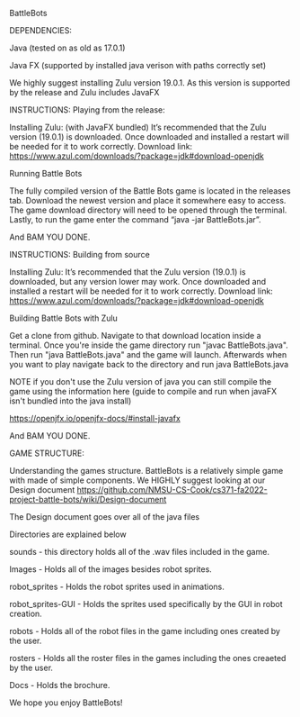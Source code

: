BattleBots 

DEPENDENCIES:

Java (tested on as old as 17.0.1)

Java FX (supported by installed java verison with paths correctly set)

We highly suggest installing Zulu version 19.0.1. As this version is supported by the release and Zulu includes JavaFX

INSTRUCTIONS:
Playing from the release:

Installing Zulu: (with JavaFX bundled)
It’s recommended that the Zulu version (19.0.1) is downloaded. Once downloaded and installed a restart will be needed for it to work correctly.
Download link: https://www.azul.com/downloads/?package=jdk#download-openjdk 

Running Battle Bots

The fully compiled version of the Battle Bots game is located in the releases tab. Download the newest version and place it somewhere easy to access. The game download directory will need to be opened through the terminal. Lastly, to run the game enter the command “java -jar BattleBots.jar”. 

And BAM YOU DONE.

INSTRUCTIONS: Building from source

Installing Zulu:
It’s recommended that the Zulu version (19.0.1) is downloaded, but any version lower may work. Once downloaded and installed a restart will be needed for it to work correctly.
Download link: https://www.azul.com/downloads/?package=jdk#download-openjdk 

Building Battle Bots with Zulu

Get a clone from github. Navigate to that download location inside a terminal. Once you're inside the game directory run "javac BattleBots.java". Then run "java BattleBots.java" and the game will launch.
Afterwards when you want to play navigate back to the directory and run java BattleBots.java

NOTE if you don't use the Zulu version of java you can still compile the game using the information here (guide to compile and run when javaFX isn't bundled into the java install)

https://openjfx.io/openjfx-docs/#install-javafx



And BAM YOU DONE.

GAME STRUCTURE:

Understanding the games structure. 
BattleBots is a relatively simple game with made of simple components. We HIGHLY suggest looking at our Design document https://github.com/NMSU-CS-Cook/cs371-fa2022-project-battle-bots/wiki/Design-document

The Design document goes over all of the java files 

Directories are explained below

sounds - this directory holds all of the .wav files included in the game.

Images - Holds all of the images besides robot sprites.

robot_sprites - Holds the robot sprites used in animations.

robot_sprites-GUI - Holds the sprites used specifically by the GUI in robot creation.

robots - Holds all of the robot files in the game including ones created by the user.

rosters - Holds all the roster files in the games including the ones creaeted by the user.

Docs - Holds the brochure. 

We hope you enjoy BattleBots!


